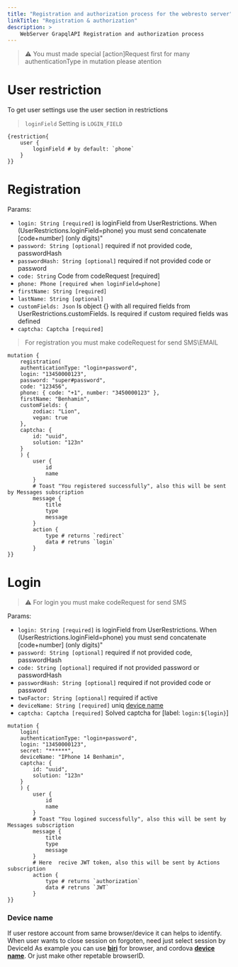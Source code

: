 ```yaml
---
title: "Registration and authorization process for the webresto server"
linkTitle: "Registration & authorization"
description: >
    WebServer GrapqlAPI Registration and authorization process
---
```



> ⚠️ You must made special [action]Request first for many authenticationType in mutation please atention


# User restriction
To get user settings use the user section in restrictions

> `loginField` Setting is `LOGIN_FIELD` 

```gql
{restriction{
    user {
        loginField # by default: `phone`
    }
}}

```

# Registration

Params:
* `login: String [required]` is loginField from UserRestrictions. When (UserRestrictions.loginField=phone) you must send concatenate [code+number] (only digits)"
* `password: String [optional]` required if not provided code, passwordHash
* `passwordHash: String [optional]` required if not provided code or password
* `code: String` Code from codeRequest [required]
* `phone: Phone [required when loginField=phone]`
* `firstName: String [required]`
* `lastName: String [optional]` 
* `customFields: Json` Is object {} with all required fields from UserRestrictions.customFields. Is required if custom required fields was defined
* `captcha: Captcha [required]`

> For registration you must make codeRequest for send SMS\EMAIL

```gql
mutation {
    registration(
    authenticationType: "login+password", 
    login: "13450000123", 
    password: "super#password",
    code: "123456",
    phone: { code: "+1", number: "3450000123" }, 
    firstName: "Benhamin", 
    customFields: {
        zodiac: "Lion",
        vegan: true
    },
    captcha: {
        id: "uuid",
        solution: "123n"
    }
    ) {
        user {
            id
            name
        }
        # Toast "You registered successfully", also this will be sent by Messages subscription
        message {
            title
            type
            message
        }
        action {
            type # returns `redirect`
            data # retruns `login`
        }
}}

```

# Login

> ⚠️ For login you must make codeRequest for send SMS

Params:
* `login: String [required]` is loginField from UserRestrictions. When (UserRestrictions.loginField=phone) you must send concatenate [code+number] (only digits)"
* `password: String [optional]` required if not provided code, passwordHash
* `code: String [optional]` required if not provided password or passwordHash
* `passwordHash: String [optional]` required if not provided code or password
* `twoFactor: String [optional]` required if active 
* `deviceName: String [required]` uniq [device name](#device-name)
* `captcha: Captcha [required]` Solved captcha  for [label: `login:${login}`]

```gql
mutation {
    login(
    authenticationType: "login+password", 
    login: "13450000123", 
    secret: "******",
    deviceName: "IPhone 14 Benhamin",
    captcha: {
        id: "uuid",
        solution: "123n"
    }
    ) {
        user {
            id
            name
        }
        # Toast "You logined successfully", also this will be sent by Messages subscription
        message {
            title
            type
            message
        }
        # Here  recive JWT token, also this will be sent by Actions subscription
        action {
            type # returns `authorization`
            data # retruns `JWT`
        }
}}
```


### Device name

If user restore account from same browser/device it can helps to identify. When user wants to close session on forgoten, need just select session by DeviceId
As example you can use [**biri**](https://github.com/dashersw/biri) for browser, and cordova [**device name**](https://www.npmjs.com/package/cordova-plugin-device-name). Or just make other repetable browserID.

